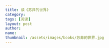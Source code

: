 ```yaml
---
title: 读《苏菲的世界》  
category:  
tags: [阅读]  
layout: post  
author:  
name: 
thumbnail: /assets/images/books/苏菲的世界.jpg
---
```


